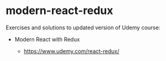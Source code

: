 # modern-react-redux

Exercises and solutions to updated version of Udemy course:

* Modern React with Redux

    * https://www.udemy.com/react-redux/
